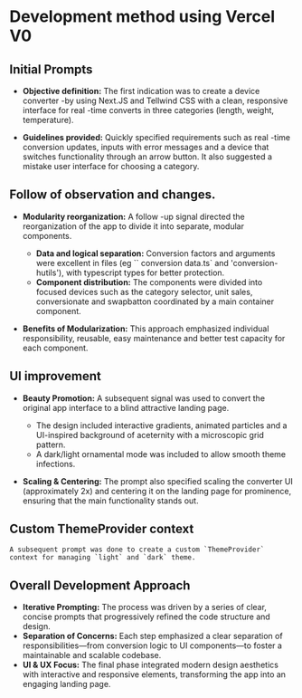 # Development method using Vercel V0

## Initial Prompts

-   **Objective definition:**
    The first indication was to create a device converter -by using Next.JS and Tellwind CSS with a clean, responsive interface for real -time converts in three categories (length, weight, temperature).

-   **Guidelines provided:**
    Quickly specified requirements such as real -time conversion updates, inputs with error messages and a device that switches functionality through an arrow button. It also suggested a mistake user interface for choosing a category.

## Follow of observation and changes.

-   **Modularity reorganization:**
    A follow -up signal directed the reorganization of the app to divide it into separate, modular components.

    -   **Data and logical separation:**
        Conversion factors and arguments were excellent in files (eg `` conversion data.ts` and 'conversion-hutils'), with typescript types for better protection.
    -   **Component distribution:**
        The components were divided into focused devices such as the category selector, unit sales, conversionate and swapbatton coordinated by a main container component.

-   **Benefits of Modularization:**
    This approach emphasized individual responsibility, reusable, easy maintenance and better test capacity for each component.

## UI improvement

-   **Beauty Promotion:**
    A subsequent signal was used to convert the original app interface to a blind attractive landing page.

    -   The design included interactive gradients, animated particles and a UI-inspired background of aceternity with a microscopic grid pattern.
    -   A dark/light ornamental mode was included to allow smooth theme infections.

-   **Scaling & Centering:**
    The prompt also specified scaling the converter UI (approximately 2x) and centering it on the landing page for prominence, ensuring that the main functionality stands out.

## Custom ThemeProvider context

    A subsequent prompt was done to create a custom `ThemeProvider` context for managing `light` and `dark` theme.

## Overall Development Approach

-   **Iterative Prompting:**
    The process was driven by a series of clear, concise prompts that progressively refined the code structure and design.
-   **Separation of Concerns:**
    Each step emphasized a clear separation of responsibilities—from conversion logic to UI components—to foster a maintainable and scalable codebase.
-   **UI & UX Focus:**
    The final phase integrated modern design aesthetics with interactive and responsive elements, transforming the app into an engaging landing page.

